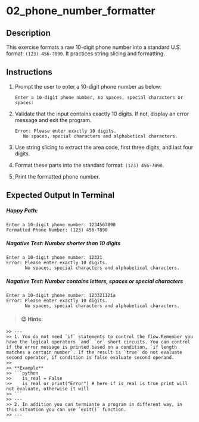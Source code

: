 # 02_phone_number_formatter

## Description
This exercise formats a raw 10-digit phone number into a standard U.S. format: `(123) 456-7890`. It practices string slicing and formatting.

## Instructions
1. Prompt the user to enter a 10-digit phone number as below:
    ```text 
    Enter a 10-digit phone number, no spaces, special characters or spaces:
    ```
2. Validate that the input contains exactly 10 digits. If not, display an error message and exit the program.
    ```text
    Error: Please enter exactly 10 digits.
       No spaces, special characters and alphabetical characters.
    ```
   
3. Use string slicing to extract the area code, first three digits, and last four digits.
4. Format these parts into the standard format: `(123) 456-7890`.
5. Print the formatted phone number.

## Expected Output In Terminal
##### Happy Path:
```text
Enter a 10-digit phone number: 1234567890
Formatted Phone Number: (123) 456-7890
```

##### Nagative Test: Number shorter than 10 digits
```text
Enter a 10-digit phone number: 12321
Error: Please enter exactly 10 digits.
       No spaces, special characters and alphabetical characters.
```

##### Nagative Test: Number contains letters, spaces or special characters
```text
Enter a 10-digit phone number: 123321121a
Error: Please enter exactly 10 digits.
       No spaces, special characters and alphabetical characters.
```

> #### 😉 Hints:
    >> ---
    >> 1. You do not need `if` statements to control the flow.Remember you have the logical operators `and` `or` short circuits. You can control if the error message is printed based on a condition, `if length matches a certain number`. If the result is `true` do not evaluate second operator, if condition is false evaluate second operand.
    >>
    >> **Example**
    >> ```python
    >>    is_real = False
    >>    is_real or print("Error") # here if is_real is true print will not evaluate, otherwise it will
    >> ```
    >> ---
    >> 2. In addition you can termiante a program in different way, in this situation you can use `exit()` function. 
    >> ---
        